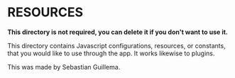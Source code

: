 # RESOURCES

**This directory is not required, you can delete it if you don't want to use it.**

This directory contains Javascript configurations, resources, or constants, that you would like to use through the app.
It works likewise to plugins.

This was made by Sebastian Guillema.
